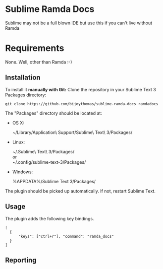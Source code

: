 Sublime Ramda Docs
=========================
Sublime may not be a full blown IDE but use this if you can't live without Ramda

Requirements
============
None. Well, other than Ramda :-)

Installation
------------
To install it **manually with Git:** Clone the repository in your Sublime Text 3 Packages directory:

    git clone https://github.com/bijoythomas/sublime-ramda-docs ramdadocs


The "Packages" directory should be located at:

* OS X:

    ~/Library/Application\ Support/Sublime\ Text\ 3/Packages/

* Linux:

    ~/.Sublime\ Text\ 3/Packages/  
    or  
    ~/.config/sublime-text-3/Packages/

* Windows:

    %APPDATA%/Sublime Text 3/Packages/


The plugin should be picked up automatically. If not, restart Sublime Text.

Usage
-----

The plugin adds the following key bindings.

```
[
  {
      "keys": ["ctrl+r"], "command": "ramda_docs"
  }
]
```

Reporting
---------

